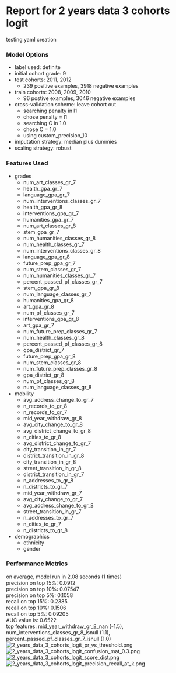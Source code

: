 # Report for 2 years data 3 cohorts logit
testing yaml creation

### Model Options
* label used: definite
* initial cohort grade: 9
* test cohorts: 2011, 2012
	 * 239 positive examples, 3918 negative examples
* train cohorts: 2008, 2009, 2010
	 * 96 postive examples, 3046 negative examples
* cross-validation scheme: leave cohort out
	 * searching penalty in l1
	 * chose penalty = l1
	 * searching C in 1.0
	 * chose C = 1.0
	 * using custom_precision_10
* imputation strategy: median plus dummies
* scaling strategy: robust

### Features Used
* grades
	 * num_art_classes_gr_7
	 * health_gpa_gr_7
	 * language_gpa_gr_7
	 * num_interventions_classes_gr_7
	 * health_gpa_gr_8
	 * interventions_gpa_gr_7
	 * humanities_gpa_gr_7
	 * num_art_classes_gr_8
	 * stem_gpa_gr_7
	 * num_humanities_classes_gr_8
	 * num_health_classes_gr_7
	 * num_interventions_classes_gr_8
	 * language_gpa_gr_8
	 * future_prep_gpa_gr_7
	 * num_stem_classes_gr_7
	 * num_humanities_classes_gr_7
	 * percent_passed_pf_classes_gr_7
	 * stem_gpa_gr_8
	 * num_language_classes_gr_7
	 * humanities_gpa_gr_8
	 * art_gpa_gr_8
	 * num_pf_classes_gr_7
	 * interventions_gpa_gr_8
	 * art_gpa_gr_7
	 * num_future_prep_classes_gr_7
	 * num_health_classes_gr_8
	 * percent_passed_pf_classes_gr_8
	 * gpa_district_gr_7
	 * future_prep_gpa_gr_8
	 * num_stem_classes_gr_8
	 * num_future_prep_classes_gr_8
	 * gpa_district_gr_8
	 * num_pf_classes_gr_8
	 * num_language_classes_gr_8
* mobility
	 * avg_address_change_to_gr_7
	 * n_records_to_gr_8
	 * n_records_to_gr_7
	 * mid_year_withdraw_gr_8
	 * avg_city_change_to_gr_8
	 * avg_district_change_to_gr_8
	 * n_cities_to_gr_8
	 * avg_district_change_to_gr_7
	 * city_transition_in_gr_7
	 * district_transition_in_gr_8
	 * city_transition_in_gr_8
	 * street_transition_in_gr_8
	 * district_transition_in_gr_7
	 * n_addresses_to_gr_8
	 * n_districts_to_gr_7
	 * mid_year_withdraw_gr_7
	 * avg_city_change_to_gr_7
	 * avg_address_change_to_gr_8
	 * street_transition_in_gr_7
	 * n_addresses_to_gr_7
	 * n_cities_to_gr_7
	 * n_districts_to_gr_8
* demographics
	 * ethnicity
	 * gender

### Performance Metrics
on average, model run in 2.08 seconds (1 times) <br/>precision on top 15%: 0.0912 <br/>precision on top 10%: 0.07547 <br/>precision on top 5%: 0.1058 <br/>recall on top 15%: 0.2385 <br/>recall on top 10%: 0.1506 <br/>recall on top 5%: 0.09205 <br/>AUC value is: 0.6522 <br/>top features: mid_year_withdraw_gr_8_nan (-1.5), num_interventions_classes_gr_8_isnull (1.1), percent_passed_pf_classes_gr_7_isnull (1.0)
![2_years_data_3_cohorts_logit_pr_vs_threshold.png](figs/2_years_data_3_cohorts_logit_pr_vs_threshold.png)
![2_years_data_3_cohorts_logit_confusion_mat_0.3.png](figs/2_years_data_3_cohorts_logit_confusion_mat_0.3.png)
![2_years_data_3_cohorts_logit_score_dist.png](figs/2_years_data_3_cohorts_logit_score_dist.png)
![2_years_data_3_cohorts_logit_precision_recall_at_k.png](figs/2_years_data_3_cohorts_logit_precision_recall_at_k.png)
